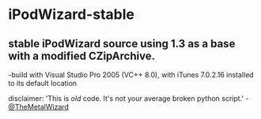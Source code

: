 # iPodWizard-stable
## stable iPodWizard source using 1.3 as a base with a modified CZipArchive.

-build with Visual Studio Pro 2005 (VC++ 8.0), with iTunes 7.0.2.16 installed to its default location

disclaimer: 'This is *old* code. It's not your average broken python script.' - [@TheMetalWizard](https://github.com/themetalwizard)
